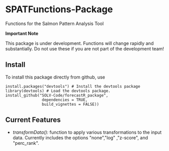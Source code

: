 # SPATFunctions-Package
Functions for the Salmon Pattern Analysis Tool

**Important Note**

This package is under development. Functions will change rapidly and substantially.
Do not use these if you are not part of the development team!




## Install

To install this package directly from github, use

```
install.packages("devtools") # Install the devtools package
library(devtools) # Load the devtools package.
install_github("SOLV-Code/forecastR_package", 
				dependencies = TRUE,
                build_vignettes = FALSE))
```


## Current Features


* *transformData():* function to apply various transformations to the input data. Currently includes
 the options "none","log" ,"z-score", and "perc_rank".















